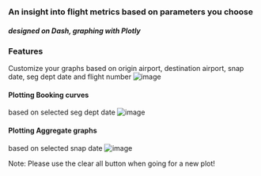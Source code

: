 ### An insight into flight metrics based on parameters you choose 
##### designed on Dash, graphing with Plotly

### Features 
Customize your graphs based on origin airport, destination airport, snap date, seg dept date and flight number
![image](https://github.com/raj-msn/Metric-Analysis-Dash-/assets/91322531/b7f9aa5d-35e9-4844-9375-4f94359dcee1)

#### Plotting Booking curves
based on selected seg dept date
![image](https://github.com/raj-msn/Metric-Analysis-Dash-/assets/91322531/80a5380b-b849-47d8-8d27-c7effc954f2d)

#### Plotting Aggregate graphs
based on selected snap date
![image](https://github.com/raj-msn/Metric-Analysis-Dash-/assets/91322531/99c45dff-7683-41ba-9fba-96db6bae466f)


Note: Please use the clear all button when going for a new plot!
